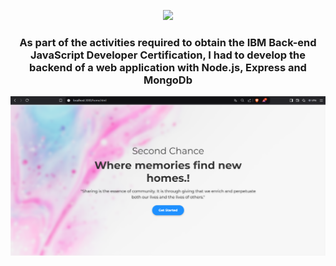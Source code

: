 <p align="center">
  <a href="https://github.com/DenverCoder1/readme-typing-svg"><img src="https://readme-typing-svg.herokuapp.com?font=Time+New+Roman&color=cyan&size=25&center=true&vCenter=true&width=600&height=100&lines=Soy+Ingeniero+Mecatronico+..&hearts;++;Programador+de+Python;Me+gusta+la+Inteligencia+Artificial;La+vision+por+computadora;Y+crear+proyectos+open+source."></a>
</p>
<h3 align="center"><b>As part of the activities required to obtain the IBM Back-end JavaScript Developer Certification, I had to develop the backend of a web application with Node.js, Express and MongoDb</b></h3>
<!--  -->

![VISION E INTELIGENCIA ARTIFICIAL](https://github.com/alejandro99apple/backend-nodejs-capstone/blob/main/landing%20page.png)


